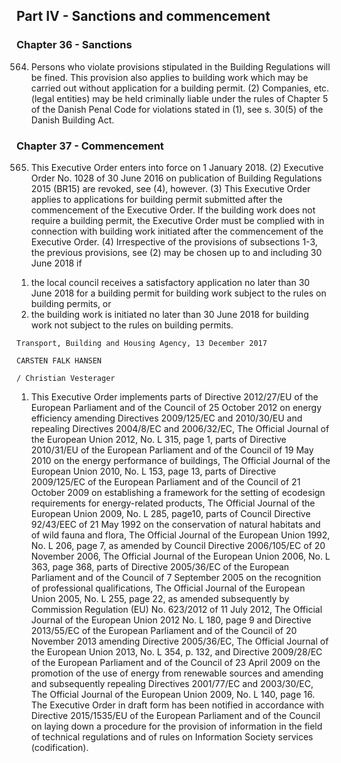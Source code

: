 ﻿## Part IV - Sanctions and commencement

### Chapter 36 - Sanctions

564. Persons who violate provisions stipulated in the Building Regulations will be fined. This provision
also applies to building work which may be carried out without application for a building permit.
(2) Companies, etc. (legal entities) may be held criminally liable under the rules of Chapter 5 of the
Danish Penal Code for violations stated in (1), see s. 30(5) of the Danish Building Act.

### Chapter 37 - Commencement

565. This Executive Order enters into force on 1 January 2018.
(2) Executive Order No. 1028 of 30 June 2016 on publication of Building Regulations 2015 (BR15) are
revoked, see (4), however.
(3) This Executive Order applies to applications for building permit submitted after the commencement
of the Executive Order. If the building work does not require a building permit, the Executive Order must
be complied with in connection with building work initiated after the commencement of the Executive
Order.
(4) Irrespective of the provisions of subsections 1-3, the previous provisions, see (2) may be chosen up
to and including 30 June 2018 if
1) the local council receives a satisfactory application no later than 30 June 2018 for a building permit
for building work subject to the rules on building permits, or
2) the building work is initiated no later than 30 June 2018 for building work not subject to the rules on
building permits.

```
Transport, Building and Housing Agency, 13 December 2017
```
```
CARSTEN FALK HANSEN
```
```
/ Christian Vesterager
```
1) This Executive Order implements parts of Directive 2012/27/EU of the European Parliament and of the Council of 25 October 2012 on energy efficiency
amending Directives 2009/125/EC and 2010/30/EU and repealing Directives 2004/8/EC and 2006/32/EC, The Official Journal of the European Union 2012, No.
L 315, page 1, parts of Directive 2010/31/EU of the European Parliament and of the Council of 19 May 2010 on the energy performance of buildings, The
Official Journal of the European Union 2010, No. L 153, page 13, parts of Directive 2009/125/EC of the European Parliament and of the Council of 21 October
2009 on establishing a framework for the setting of ecodesign requirements for energy-related products, The Official Journal of the European Union 2009, No. L
285, page10, parts of Council Directive 92/43/EEC of 21 May 1992 on the conservation of natural habitats and of wild fauna and flora, The Official Journal of
the European Union 1992, No. L 206, page 7, as amended by Council Directive 2006/105/EC of 20 November 2006, The Official Journal of the European Union
2006, No. L 363, page 368, parts of Directive 2005/36/EC of the European Parliament and of the Council of 7 September 2005 on the recognition of
professional qualifications, The Official Journal of the European Union 2005, No. L 255, page 22, as amended subsequently by Commission Regulation (EU)
No. 623/2012 of 11 July 2012, The Official Journal of the European Union 2012 No. L 180, page 9 and Directive 2013/55/EC of the European Parliament and of
the Council of 20 November 2013 amending Directive 2005/36/EC, The Official Journal of the European Union 2013, No. L 354, p. 132, and Directive
2009/28/EC of the European Parliament and of the Council of 23 April 2009 on the promotion of the use of energy from renewable sources and amending and
subsequently repealing Directives 2001/77/EC and 2003/30/EC, The Official Journal of the European Union 2009, No. L 140, page 16. The Executive Order in
draft form has been notified in accordance with Directive 2015/1535/EU of the European Parliament and of the Council on laying down a procedure for the
provision of information in the field of technical regulations and of rules on Information Society services (codification).

